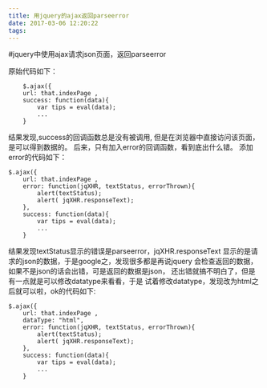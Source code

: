 ```yaml
---
title: 用jquery的ajax返回parseerror
date: 2017-03-06 12:20:22
tags:
---
```


#jquery中使用ajax请求json页面，返回parseerror

原始代码如下：

        $.ajax({
        url: that.indexPage ,
        success: function(data){
            var tips = eval(data);
            ...
        }

结果发现,success的回调函数总是没有被调用,
但是在浏览器中直接访问该页面，是可以得到数据的。
后来，只有加入error的回调函数，看到底出什么错。
添加error的代码如下：

    $.ajax({
        url: that.indexPage ,
        error: function(jqXHR, textStatus, errorThrown){
            alert(textStatus);
            alert( jqXHR.responseText);
        },
        success: function(data){
            var tips = eval(data);
            ...
        }

结果发现textStatus显示的错误是parseerror，jqXHR.responseText
显示的是请求的json的数据，于是google之，发现很多都是再说jquery
会检查返回的数据，如果不是json的话会出错，可是返回的数据是json，
还出错就搞不明白了，但是有一点就是可以修改datatype来看看，于是
试着修改datatype，发现改为html之后就可以啦，ok的代码如下:

    $.ajax({
        url: that.indexPage ,
        dataType: "html",
        error: function(jqXHR, textStatus, errorThrown){
            alert(textStatus);
            alert( jqXHR.responseText);
        },
        success: function(data){
            var tips = eval(data);
            ...
        }
